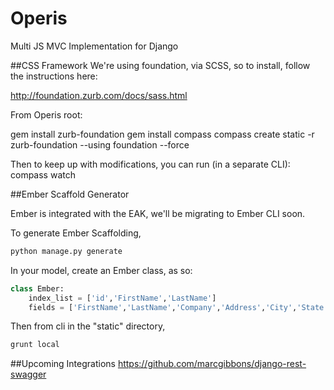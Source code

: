 Operis
======

Multi JS MVC Implementation for Django

##CSS Framework
We're using foundation, via SCSS, so to install, follow the instructions here:

http://foundation.zurb.com/docs/sass.html

From Operis root:

gem install zurb-foundation
gem install compass
compass create static -r zurb-foundation --using foundation --force

Then to keep up with modifications, you can run (in a separate CLI):
compass watch

##Ember Scaffold Generator

Ember is integrated with the EAK, we'll be migrating to Ember CLI soon.

To generate Ember Scaffolding, 

```python
python manage.py generate
```

In your model, create an Ember class, as so:

```python
class Ember:
    index_list = ['id','FirstName','LastName']
    fields = ['FirstName','LastName','Company','Address','City','State','Zip','Telephone']
```

Then from cli in the "static" directory, 

```javascript
grunt local
```

##Upcoming Integrations
https://github.com/marcgibbons/django-rest-swagger
